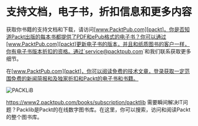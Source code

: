 # 支持文档，电子书，折扣信息和更多内容

获取你书籍的支持文档和下载，请访问[www.PacktPub.com][packt]。你是否知道Packt出版的每本书都提供了PDF和ePub格式的电子书？你可以通过[www.PacktPub.com][packt]更新电子书的版本，并且和纸质图书的客户一样，你有电子书版本折扣的资格。通过`<service@packtpub.com>`和我们联系获取更多细节。

在[www.PacktPub.com][packt]，你可以阅读免费的技术文章，登录获取一定范围免费的新闻简报和及独家折扣和Packt的电子书和书籍。

![PACKLiB](http://ofboy2upv.bkt.clouddn.com/PacktLib.PNG)

<https://www2.packtpub.com/books/subscription/packtlib>
需要瞬间解决IT问题？Packlib是Packt的在线数字图书库。在这里，你可以搜索，访问和阅读Packt的整个图书库。

[packt]: http://www.packtpub.com/